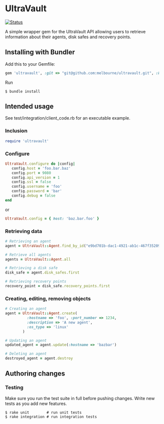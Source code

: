 # UltraVault

[![Status](https://circleci.com/gh/melbourne/ultravault.png?circle-token=97180fca88dbe7961dc2e79c29e177119a4326b4)](https://circleci.com/gh/melbourne/ultravault)

A simple wrapper gem for the UltraVault API allowing users to retrieve information about their agents, disk safes and recovery points.

## Installing with Bundler

Add this to your Gemfile:

```ruby
gem 'ultravault', :git => "git@github.com:melbourne/ultravault.git", :branch => :master
```

Run

    $ bundle install

## Intended usage

See test/integration/client_code.rb for an executable example.

### Inclusion

```ruby   
require 'ultravault'
```            

### Configure

```ruby   
UltraVault.configure do |config|
   config.host = 'foo.bar.baz'
   config.port = 9080
   config.api_version = 1
   config.ssl = false
   config.username = 'foo'
   config.password = 'bar'
   config.debug = false
end   
```

or

```ruby   
UltraVault.config = { host: 'baz.bar.foo' }
```
 
### Retrieving data

```ruby   
# Retrieving an agent
agent = UltraVault::Agent.find_by_id("e9bd701b-dac1-4921-ab1c-467f35209e21")

# Retrieve all agents
agents = UltraVault::Agent.all

# Retrieving a disk safe
disk_safe = agent.disk_safes.first

# Retrieving recovery points
recovery_point = disk_safe.recovery_points.first  
```

### Creating, editing, removing objects

```ruby
# Creating an agent
agent = UltraVault::Agent.create(
          :hostname => 'foo', :port_number => 1234,
          :description => 'A new agent',
          :os_type => 'linux'
        )

# Updating an agent
updated_agent = agent.update(:hostname => 'bazbar')

# Deleting an agent
destroyed_agent = agent.destroy
```

## Authoring changes

### Testing

Make sure you run the test suite in full before pushing changes. Write new tests as you add new features.

    $ rake unit        # run unit tests
    $ rake integration # run integration tests

